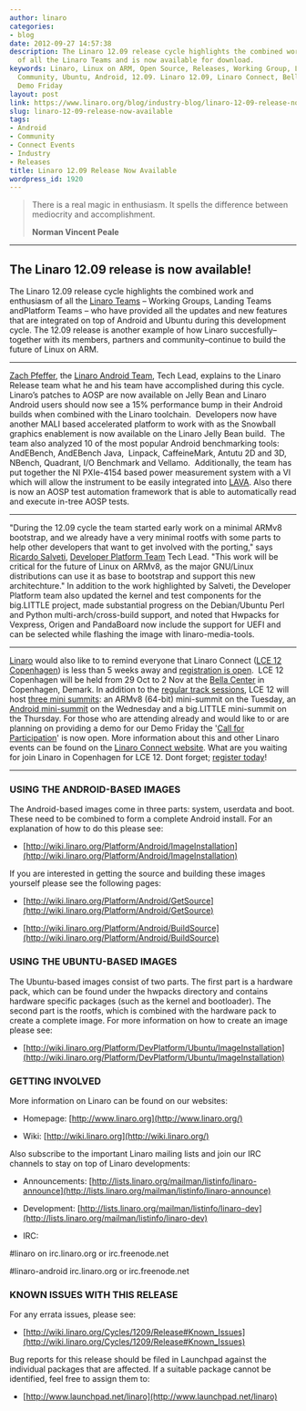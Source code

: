 ```yaml
---
author: linaro
categories:
- blog
date: 2012-09-27 14:57:38
description: The Linaro 12.09 release cycle highlights the combined work and enthusiasm
  of all the Linaro Teams and is now available for download.
keywords: Linaro, Linux on ARM, Open Source, Releases, Working Group, Landing Teams,
  Community, Ubuntu, Android, 12.09. Linaro 12.09, Linaro Connect, Bella Center, Copenhagen,
  Demo Friday
layout: post
link: https://www.linaro.org/blog/industry-blog/linaro-12-09-release-now-available/
slug: linaro-12-09-release-now-available
tags:
- Android
- Community
- Connect Events
- Industry
- Releases
title: Linaro 12.09 Release Now Available
wordpress_id: 1920
---
```


>
> There is a real magic in enthusiasm. It spells the difference between mediocrity and accomplishment.
>
>
>
> **Norman Vincent Peale**
>

* * *

## The Linaro 12.09 release is now available!

The Linaro 12.09 release cycle highlights the combined work and enthusiasm of all the [Linaro Teams](http://www.linaro.org/linux-on-arm/meet-the-team) – Working Groups, Landing Teams andPlatform Teams – who have provided all the updates and new features that are integrated on top of Android and Ubuntu during this development cycle. The 12.09 release is another example of how Linaro succesfully–together with its members, partners and community–continue to build the future of Linux on ARM.

* * *

[Zach Pfeffer](http://www.linaro.org/linux-on-arm/meet-the-team/zach-pfeffer/), the [Linaro Android Team](http://www.linaro.org/linux-on-arm/meet-the-team/android), Tech Lead, explains to the Linaro Release team what he and his team have accomplished during this cycle.  Linaro’s patches to AOSP are now available on Jelly Bean and Linaro Android users should now see a 15% performance bump in their Android builds when combined with the Linaro toolchain.  Developers now have another MALI based accelerated platform to work with as the Snowball graphics enablement is now available on the Linaro Jelly Bean build.  The team also analyzed 10 of the most popular Android benchmarking tools: AndEBench, AndEBench Java,  Linpack, CaffeineMark, Antutu 2D and 3D, NBench, Quadrant, I/O Benchmark and Vellamo.  Additionally, the team has put together the NI PXIe-4154 based power measurement system with a VI which will allow the instrument to be easily integrated into [LAVA](https://wiki.linaro.org/Platform/LAVA). Also there is now an AOSP test automation framework that is able to automatically read and execute in-tree AOSP tests.


* * *

"During the 12.09 cycle the team started early work on a minimal ARMv8 bootstrap, and we already have a very minimal rootfs with some parts to help other developers that want to get involved with the porting," says [Ricardo Salveti](http://www.linaro.org/linux-on-arm/meet-the-team/ricardo-salveti/), [Developer Platform Team](http://www.linaro.org/linux-on-arm/meet-the-team/developer-platform) Tech Lead. "This work will be critical for the future of Linux on ARMv8, as the major GNU/Linux distributions can use it as base to bootstrap and support this new architechture." In addition to the work highlighted by Salveti, the Developer Platform team also updated the kernel and test components for the big.LITTLE project, made substantial progress on the Debian/Ubuntu Perl and Python multi-arch/cross-build support, and noted that Hwpacks for Vexpress, Origen and PandaBoard now include the support for UEFI and can be selected while flashing the image with linaro-media-tools.

* * * 

[Linaro](http://www.linaro.org/linux-on-arm) would also like to to remind everyone that Linaro Connect ([LCE 12 Copenhagen](http://connect.linaro.org/resources/#welcome)) is less than 5 weeks away and [registration is open](http://connect.linaro.org/wp-login.php?redirect_to=/register-connect/).  LCE 12 Copenhagen will be held from 29 Oct to 2 Nov at the [Bella Center](http://connect.linaro.org/resources/#travel) in Copenhagen, Demark. In addition to the [regular track sessions](http://connect.linaro.org/resources/#schedule), LCE 12 will host [three mini summits](http://www.linaro.org/linaro-blog/2012/09/12/linaro-android-armv864bit-and-big-little-mini-summits-to-be-held-at-lce-12-copenhagen/): an ARMv8 (64-bit) mini-summit on the Tuesday, an [Android mini-summit](http://www.linaro.org/linaro-blog/2012/09/19/linaro-android-mini-summit-to-be-held-at-lce-12-in-copenhagen/) on the Wednesday and a big.LITTLE mini-summit on the Thursday. For those who are attending already and would like to or are planning on providing a demo for our Demo Friday the '[Call for Participation](http://www.linaro.org/linaro-blog/2012/09/26/lce-12-copenhagen-demo-friday-call-for-participation/)' is now open. More information about this and other Linaro events can be found on the [Linaro Connect website](http://connect.linaro.org/resources/#welcome). What are you waiting for join Linaro in Copenhagen for LCE 12. Dont forget; [register today](http://connect.linaro.org/wp-login.php?redirect_to=/register-connect/)!


* * *


### USING THE ANDROID-BASED IMAGES

The Android-based images come in three parts: system, userdata and boot. These need to be combined to form a complete Android install. For an explanation of how to do this please see:

  * [http://wiki.linaro.org/Platform/Android/ImageInstallation](http://wiki.linaro.org/Platform/Android/ImageInstallation)

If you are interested in getting the source and building these images yourself please see the following pages:

  * [http://wiki.linaro.org/Platform/Android/GetSource](http://wiki.linaro.org/Platform/Android/GetSource)


  * [http://wiki.linaro.org/Platform/Android/BuildSource](http://wiki.linaro.org/Platform/Android/BuildSource)




### USING THE UBUNTU-BASED IMAGES

The Ubuntu-based images consist of two parts. The first part is a hardware pack, which can be found under the hwpacks directory and contains hardware specific packages (such as the kernel and bootloader). The second part is the rootfs, which is combined with the hardware pack to create a complete image. For more information on how to create an image please see:

  * [http://wiki.linaro.org/Platform/DevPlatform/Ubuntu/ImageInstallation](http://wiki.linaro.org/Platform/DevPlatform/Ubuntu/ImageInstallation)

### GETTING INVOLVED

More information on Linaro can be found on our websites:


  * Homepage: [http://www.linaro.org](http://www.linaro.org/)


  * Wiki: [http://wiki.linaro.org](http://wiki.linaro.org/)

Also subscribe to the important Linaro mailing lists and join our IRC channels to stay on top of Linaro developments:

  * Announcements: [http://lists.linaro.org/mailman/listinfo/linaro-announce](http://lists.linaro.org/mailman/listinfo/linaro-announce)


  * Development: [http://lists.linaro.org/mailman/listinfo/linaro-dev](http://lists.linaro.org/mailman/listinfo/linaro-dev)


  * IRC:


#linaro on irc.linaro.org or irc.freenode.net

#linaro-android irc.linaro.org or irc.freenode.net

### KNOWN ISSUES WITH THIS RELEASE

For any errata issues, please see:

  * [http://wiki.linaro.org/Cycles/1209/Release#Known_Issues](http://wiki.linaro.org/Cycles/1209/Release#Known_Issues)

Bug reports for this release should be filed in Launchpad against the individual packages that are affected. If a suitable package cannot be identified, feel free to assign them to:

  * [http://www.launchpad.net/linaro](http://www.launchpad.net/linaro)